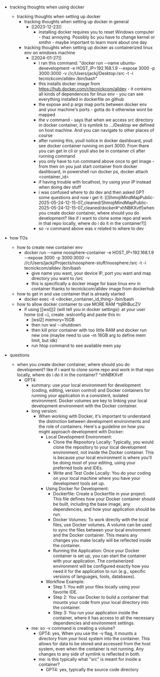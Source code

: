   * tracking thoughts when using docker
    * tracking thoughts when setting up docker
      * tracking thoughts when setting up docker in general
        * [[2023-12-23]]
          * installing docker requires you to reset Windows computer - thaz annoying. Possibly bc you have to change kernel or smthn - maybe important to learn more about one day
      * tracking thoughts when setting up docker as containerized linux env on windows machine
        * [[2024-01-27]]
          * i ran this command: "docker run --name ubuntu-devevelopment -e HOST_IP=192.168.1.9 --expose 3000 -p 3000:3000 -v //c/Users/jackj/Desktop:/src -t -i tecnickcom/alldev /bin/bash"
          * this installs docker image from https://hub.docker.com/r/tecnickcom/alldev - it contains all kinds of dependences for linux env - you can see everything installed in dockerfile on github
          * the expose and p args map ports between docker env and your machine's ports - gotta do it otherwise wont be mapped
          * the v command - says that when we access src directory in docker container, it is symlink to .../Desktop we defined on host machine. And you can navigate to other places of course
          * after running this, youll notice in docker dashboard, youll see docker container running on port 3000. From there you can get in cli or youll also be in container cli after running command
          * you only have to run command above once to get image - from then on you just start container from docker dashboard, in powershell run docker ps, docker attach <container_id>
          * if having trouble with localhost, try using your IP instead when doing dev stuff
          * i was confused where to do dev and then asked GPT some questions and now i get it: [[ShmojiMindMapPublic-2025-05-24-12-15-07_cleaned/ShmojiMindMapPublic-2025-05-24-12-15-07_cleaned/docker#^xhNBKXvtf|when you create docker container, where should you do development? like if i want to clone some repo and work in that repo locally, where do i do it in the container?]]
          * so -v command above was v related to where to dev
  * how TOs
    * how to create new container env
      * docker run --name noosphere-container -e HOST_IP=192.168.1.9 --expose 3000 -p 3000:3000 -v //c/Users/jackj/Projects/noosphere-stuff/noosphere:/src -t -i tecnickcom/alldev /bin/bash
        * give name you want, your device IP, port you want and map directory you want to /src
        * this is specifically a docker image for base linux env in container thanks to  tecnickcom/alldev image from dockerhub
    * how to get in and use container that is already started
      * docker exec -it <docker_container_id_thing> /bin/bash
    * how to allow docker container to use MORE RAM ^tqRhBucZV
      * if using [[wsl]]2 (will tell you in docker settings): at your user home (cd ~), create .wslconfig and paste this in:
        * [wsl2]
memory=15GB 
        * then run wsl --shutdown
        * then kill prior container with too little RAM and docker run new one (maybe need to use -m 16GB arg to define mem limit, but idk)
        * run htop command to see available mem yay

  * questions
    * when you create docker container, where should you do development? like if i want to clone some repo and work in that repo locally, where do i do it in the container? ^xhNBKXvtf
      * GPT4:
        * summary: use your local environment for development (coding, editing, version control) and Docker containers for running your application in a consistent, isolated environment. Docker volumes are key to linking your local development environment with the Docker container.
        * long version:
          * When working with Docker, it's important to understand the distinction between development environments and the role of containers. Here's a guideline on how you might approach development with Docker:
            * Local Development Environment:
              * Clone the Repository Locally: Typically, you would clone the repository to your local development environment, not inside the Docker container. This is because your local environment is where you'll be doing most of your editing, using your preferred tools and IDEs.
              * Write and Test Code Locally: You do your coding on your local machine where you have your development tools set up.
            * Using Docker for Development:
              * Dockerfile: Create a Dockerfile in your project. This file defines how your Docker container should be built, including the base image, any dependencies, and how your application should be run.
              * Docker Volumes: To work directly with the local files, use Docker volumes. A volume can be used to sync the files between your local environment and the Docker container. This means any changes you make locally will be reflected inside the container.
              * Running the Application: Once your Docker container is set up, you can start the container with your application. The containerized environment will be configured exactly how you need it for the application to run (e.g., specific versions of languages, tools, databases).
            * Workflow Example:
              * Step 1: You edit your files locally using your favorite IDE.
              * Step 2: You use Docker to build a container that mounts your code from your local directory into the container.
              * Step 3: You run your application inside the container, where it has access to all the necessary dependencies and environment settings.
        * me: so -v command is creating a volume?
          * GPT4: yes, When you use the -v flag, it mounts a directory from your host system into the container. This allows for data to be stored and accessed from the host system, even when the container is not running. Any changes to any side of symlink is reflected in both.
          * me: is this typically what "src" is meant for inside a container?
            * GPT4: yes, typically the source code directory
